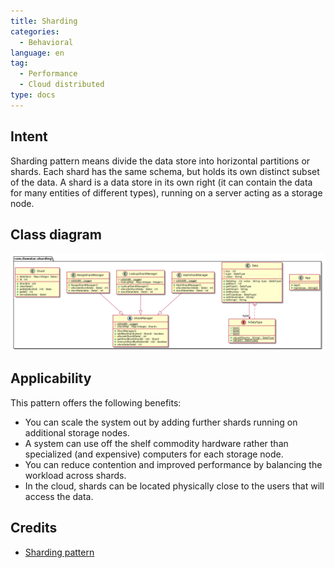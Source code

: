 ```yaml
---
title: Sharding 
categories:
  - Behavioral
language: en
tag:  
  - Performance
  - Cloud distributed
type: docs
---  
```

  
## Intent  
Sharding pattern means divide the data store into horizontal partitions or shards. Each shard has the same schema, but holds its own distinct subset of the data. 
A shard is a data store in its own right (it can contain the data for many entities of different types), running on a server acting as a storage node.

## Class diagram
![alt text](etc/sharding.urm.png "Sharding pattern class diagram")

## Applicability  
This pattern offers the following benefits:

- You can scale the system out by adding further shards running on additional storage nodes.
- A system can use off the shelf commodity hardware rather than specialized (and expensive) computers for each storage node.
- You can reduce contention and improved performance by balancing the workload across shards.
- In the cloud, shards can be located physically close to the users that will access the data.

## Credits  
  
* [Sharding pattern](https://docs.microsoft.com/en-us/azure/architecture/patterns/sharding)
